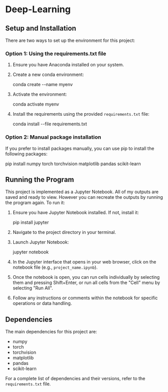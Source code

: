 # Deep-Learning
## Setup and Installation

There are two ways to set up the environment for this project:

### Option 1: Using the requirements.txt file

1. Ensure you have Anaconda installed on your system.
2. Create a new conda environment:

   conda create --name myenv

3. Activate the environment:

   conda activate myenv

4. Install the requirements using the provided `requirements.txt` file:

   conda install --file requirements.txt

### Option 2: Manual package installation

If you prefer to install packages manually, you can use pip to install the following packages:

pip install numpy torch torchvision matplotlib pandas scikit-learn

## Running the Program

This project is implemented as a Jupyter Notebook. All of my outputs are saved and ready to view.
However you can recreate the outputs by running the program again.
To run it:

1. Ensure you have Jupyter Notebook installed. If not, install it:

   pip install jupyter

2. Navigate to the project directory in your terminal.

3. Launch Jupyter Notebook:

   jupyter notebook

4. In the Jupyter interface that opens in your web browser, click on the notebook file (e.g., `project_name.ipynb`).

5. Once the notebook is open, you can run cells individually by selecting them and pressing Shift+Enter, or run all cells from the "Cell" menu by selecting "Run All".

6. Follow any instructions or comments within the notebook for specific operations or data handling.

## Dependencies

The main dependencies for this project are:

- numpy
- torch
- torchvision
- matplotlib
- pandas
- scikit-learn

For a complete list of dependencies and their versions, refer to the `requirements.txt` file.
